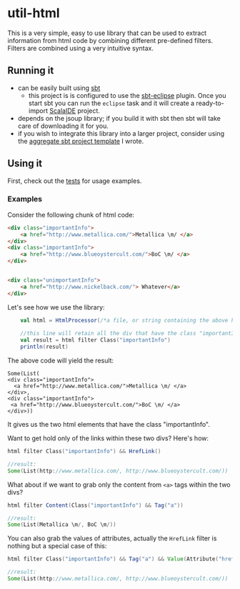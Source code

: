 util-html
================

This is a very simple, easy to use library that can be used to extract information from html code by combining different pre-defined filters. Filters are combined  using a very intuitive syntax.  

## Running it

* can be easily built using [sbt](http://www.scala-sbt.org/)
  * this project is is configured to use the [sbt-eclipse](https://github.com/typesafehub/sbteclipse) plugin. Once you start sbt you can run the `eclipse` task and it will create a ready-to-import [ScalaIDE](http://scala-ide.org/) project.  
* depends on the jsoup library; if you build it with sbt then sbt will take care of downloading it for you.  
* if you wish to integrate this library into a larger project, consider using the [aggregate sbt project template](https://github.com/lorandszakacs/sbt-project-templates/tree/master/aggregate-project-template) I wrote.

## Using it

First, check out the [tests](src/test/scala/com/lorandszakacs/util/html/HtmlProcessorTest.scala) for usage examples.  

### Examples

Consider the following chunk of html code:  
```html
<div class="importantInfo">
    <a href="http://www.metallica.com/">Metallica \m/ </a>
</div>
<div class="importantInfo">
    <a href="http://www.blueoystercult.com/">BoC \m/ </a>
</div>


<div class="unimportantInfo">
    <a href="http://www.nickelback.com/"> Whatever</a>
</div>
```

Let's see how we use the library:
```scala
	val html = HtmlProcessor(/*a file, or string containing the above html code*/)
	
	//this line will retain all the div that have the class "importantInfo"
	val result = html filter Class("importantInfo")
	println(result)
```  
The above code will yield the result:
```
Some(List(
<div class="importantInfo">
  <a href="http://www.metallica.com/">Metallica \m/ </a>
</div>,
<div class="importantInfo">
 <a href="http://www.blueoystercult.com/">BoC \m/ </a>
</div>))
```
It gives us the two html elements that have the class "importantInfo".  

Want to get hold only of the links within these two divs? Here's how:
```scala
html filter Class("importantInfo") && HrefLink()

//result:
Some(List(http://www.metallica.com/, http://www.blueoystercult.com/))
```

What about if we want to grab only the content from `<a>` tags within the two divs?
```scala
html filter Content(Class("importantInfo") && Tag("a"))

//result:
Some(List(Metallica \m/, BoC \m/))
```

You can also grab the values of attributes, actually the `HrefLink` filter is nothing but a special case of this:
```scala
html filter Class("importantInfo") && Tag("a") && Value(Attribute("href"))

//result:
Some(List(http://www.metallica.com/, http://www.blueoystercult.com/))
```

